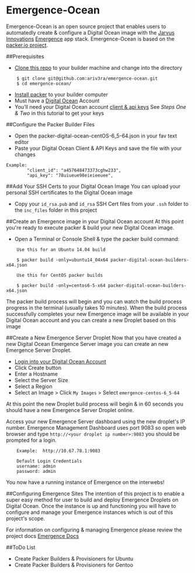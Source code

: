 Emergence-Ocean
===============

Emergence-Ocean is an open source project that enables users to automatedly create & configure a Digital Ocean image with the [Jarvus Innovations](http://jarv.us) [Emergence](http://emr.ge/) app stack.  Emergence-Ocean is based on the [packer.io project](http://www.packer.io).

##Prerequisites
* [Clone this repo](https://github.com/ariv3ra/emergence-ocean) to your builder machine and change into the directory
``` shell
    $ git clone git@github.com:ariv3ra/emergence-ocean.git
    $ cd emergence-ocean/
```
* [Install packer](http://www.packer.io/docs/installation.html) to your builder computer
* Must have a [Digital Ocean](https://www.digitalocean.com) Account
* You'll need your Digital Ocean account [client & api keys](https://www.digitalocean.com/community/tutorials/how-to-use-the-digitalocean-api) See *Steps One & Two* in this tutorial to get your keys

##Configure the Packer Builder Files
* Open the packer-digital-ocean-centOS-6_5-64.json in your fav text editor
* Paste your Digital Ocean Client & API Keys and save the file with your changes

```
Example:
        "client_id": "a457648473373cghw233",            
        "api_key": "78uiueue98eieieeuee",        
```

##Add Your SSH Certs to your Digital Ocean Image
You can upload your personal SSH certificates to the Digital Ocean image
* Copy your `id_rsa.pub` and `id_rsa` SSH Cert files from your `.ssh` folder to the `inc_files` folder in this project

##Create an Emergence image in your Digital Ocean account
At this point you're ready to execute packer & build your new Digital Ocean image.
* Open a Terminal or Console Shell & type the packer build command:
```shell
	Use this for an Ubuntu 14.04 build

    $ packer build -only=ubuntu14_04x64 packer-digital-ocean-builders-x64.json

    Use this for CentOS packer builds

    $ packer build -only=centos6-5-x64 packer-digital-ocean-builders-x64.json

```
The packer build process will begin and you can watch the build process progress in the terminal (usually takes 10 minutes). When the build process successfully completes your new Emergence image will be available in your Digital Ocean account and you can create a new Droplet based on this image

##Create a New Emergence Server Droplet
Now that you have created a new Digital Ocean Emergence Server image you can create an new Emergence Server Droplet.
* [Login into your Digital Ocean Account](https://cloud.digitalocean.com/login)
* Click Create button 
* Enter a Hostname
* Select the Server Size
* Select a Region
* Select an Image > Click `My Images` > Select `emergence-centos-6_5-64`

At this point the new Droplet build process will begin & in 60 seconds you should have a new Emergence Server Droplet online.

Access your new Emergence Server dashboard using the new droplet's IP number.  Emergence Management Dashboard uses port 9083 so open web browser and type `http://<your droplet ip number>:9083` you should be prompted for a login.
```shell
    Example:  http://10.67.78.1:9083

    Default Login Credentials
    username: admin
    password: admin
```
You now have a running instance of Emergence on the interwebs! 

##Configuring Emergence Sites
The intention of this project is to enable a super easy method for user to build and deploy Emergence Droplets on Digital Ocean. Once the instance is up and functioning you will have to configure and manage your Emergence instances which is out of this project's scope.

For information on configuring & managing Emergence please review the project docs
[Emergence Docs](http://emr.ge/docs)

##ToDo List
* Create Packer Builders & Provisioners for Ubuntu
* Create Packer Builders & Provisioners for Gentoo
